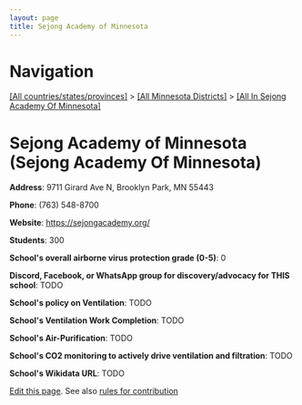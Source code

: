 ```yaml
---
layout: page
title: Sejong Academy of Minnesota
---
```

# Navigation

[[All countries/states/provinces]](../../..) > [[All Minnesota Districts]](../..) > [[All In Sejong Academy Of Minnesota]](..)

# Sejong Academy of Minnesota (Sejong Academy Of Minnesota)

**Address**: 9711 Girard Ave N, Brooklyn Park, MN 55443

**Phone**: (763) 548-8700

**Website**: <https://sejongacademy.org/>

**Students**: 300

**School's overall airborne virus protection grade (0-5)**: 0

**Discord, Facebook, or WhatsApp group for discovery/advocacy for THIS school**: TODO

**School's policy on Ventilation**: TODO

**School's Ventilation Work Completion**: TODO

**School's Air-Purification**: TODO

**School's CO2 monitoring to actively drive ventilation and filtration**: TODO

**School's Wikidata URL**: TODO


[Edit this page](https://github.com/ventilate-schools/MN/edit/main/./Sejong_Academy_Of_Minnesota/Sejong_Academy_of_Minnesota.md). See also [rules for contribution](../../../contribution-rules/)